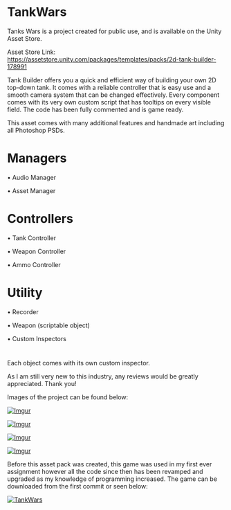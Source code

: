# TankWars

Tanks Wars is a project created for public use, and is available on the Unity Asset Store.

Asset Store Link:
https://assetstore.unity.com/packages/templates/packs/2d-tank-builder-178991

Tank Builder offers you a quick and efficient way of building your own 2D top-down tank. It comes with a reliable controller that is easy use and a smooth camera system that can be changed effectively. Every component comes with its very own custom script that has tooltips on every visible field. The code has been fully commented and is game ready.


This asset comes with many additional features and handmade art including all Photoshop PSDs.


#

# Managers

• Audio Manager

• Asset Manager


# Controllers

• Tank Controller

• Weapon Controller

• Ammo Controller


# Utility

• Recorder

• Weapon (scriptable object)

• Custom Inspectors

#

Each object comes with its own custom inspector.


As I am still very new to this industry, any reviews would be greatly appreciated. Thank you!

Images of the project can be found below:

[![Imgur](https://assetstorev1-prd-cdn.unity3d.com/key-image/ac50d224-c2e3-4219-b091-de8eb3e96fbf.webp)](https://assetstorev1-prd-cdn.unity3d.com/key-image/ac50d224-c2e3-4219-b091-de8eb3e96fbf.webp)

[![Imgur](https://i.imgur.com/Dggvbrl.png)](https://i.imgur.com/Dggvbrl.png)

[![Imgur](https://i.imgur.com/FU8Q26d.png)](https://i.imgur.com/FU8Q26d.png)

[![Imgur](https://i.imgur.com/FaXciGW.png)](https://i.imgur.com/FaXciGW.png)

Before this asset pack was created, this game was used in my first ever assignment however all the code since then has been revamped and upgraded as my knowledge of programming increased. The game can be downloaded from the first commit or seen below:

[![TankWars](https://img.youtube.com/vi/A-i3XbMbhq4/0.jpg)](https://youtu.be/A-i3XbMbhq4)
